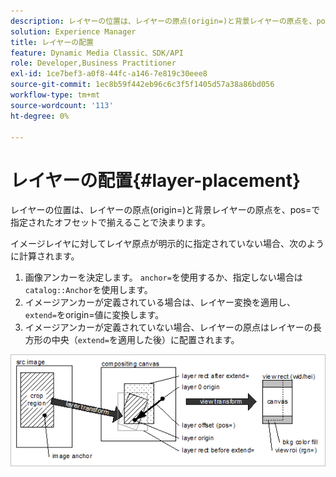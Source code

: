 ```yaml
---
description: レイヤーの位置は、レイヤーの原点(origin=)と背景レイヤーの原点を、pos=で指定されたオフセットで揃えることで決まります。
solution: Experience Manager
title: レイヤーの配置
feature: Dynamic Media Classic、SDK/API
role: Developer,Business Practitioner
exl-id: 1ce7bef3-a0f8-44fc-a146-7e819c30eee8
source-git-commit: 1ec8b59f442eb96c6c3f5f1405d57a38a86bd056
workflow-type: tm+mt
source-wordcount: '113'
ht-degree: 0%

---
```


# レイヤーの配置{#layer-placement}

レイヤーの位置は、レイヤーの原点(origin=)と背景レイヤーの原点を、pos=で指定されたオフセットで揃えることで決まります。

イメージレイヤに対してレイヤ原点が明示的に指定されていない場合、次のように計算されます。

1. 画像アンカーを決定します。 `anchor=`を使用するか、指定しない場合は`catalog::Anchor`を使用します。
1. イメージアンカーが定義されている場合は、レイヤー変換を適用し、 `extend=`をorigin=値に変換します。
1. イメージアンカーが定義されていない場合、レイヤーの原点はレイヤーの長方形の中央（`extend=`を適用した後）に配置されます。

![](assets/layerplacement.png)
